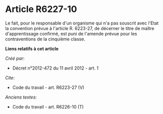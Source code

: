 # Article R6227-10

Le fait, pour le responsable d'un organisme qui n'a pas souscrit avec l'Etat la convention prévue à l'article R. 6223-27, de
décerner le titre de maître d'apprentissage confirmé, est puni de l'amende prévue pour les contraventions de la cinquième
classe.

**Liens relatifs à cet article**

_Créé par_:

  - Décret n°2012-472 du 11 avril 2012 - art. 1

_Cite_:

  - Code du travail - art. R6223-27 (V)

_Anciens textes_:

  - Code du travail - art. R6226-10 (T)
